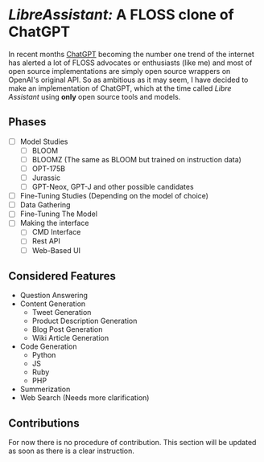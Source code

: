 # _LibreAssistant:_ A FLOSS clone of ChatGPT

In recent months [ChatGPT](https://chat.openai.com/chat) becoming the number one trend of the internet has alerted a lot of FLOSS advocates or enthusiasts (like me) and most of open source implementations are simply open source wrappers on OpenAI's original API. So as ambitious as it may seem, I have decided to make an implementation of ChatGPT, which at the time called _Libre Assistant_ using __only__ open source tools and models.

## Phases

- [ ] Model Studies
    - [ ] BLOOM
    - [ ] BLOOMZ (The same as BLOOM but trained on instruction data)
    - [ ] OPT-175B
    - [ ] Jurassic
    - [ ] GPT-Neox, GPT-J and other possible candidates
- [ ] Fine-Tuning Studies (Depending on the model of choice)
- [ ] Data Gathering
- [ ] Fine-Tuning The Model
- [ ] Making the interface
    - [ ] CMD Interface
    - [ ] Rest API
    - [ ] Web-Based UI

## Considered Features

- Question Answering
- Content Generation
    - Tweet Generation
    - Product Description Generation
    - Blog Post Generation
    - Wiki Article Generation
- Code Generation
    - Python
    - JS
    - Ruby
    - PHP
- Summerization
- Web Search (Needs more clarification)

## Contributions

For now there is no procedure of contribution. This section will be updated as soon as there is a clear instruction.